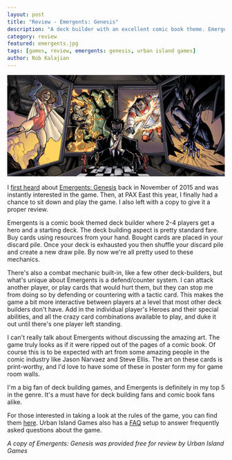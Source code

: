 ```yaml
---
layout: post
title: "Review - Emergents: Genesis"
description: "A deck builder with an excellent comic book theme. Emergents: Genesis is worth your time."
category: review
featured: emergents.jpg
tags: [games, review, emergents: genesis, urban island games]
author: Rob Kalajian
---
```


![Emergents Art](/images/emergents/emergents.png)

I [first heard](http://www.purplepawn.com/2015/11/emergents-genesis/) about [Emergents: Genesis](http://urbanislandgames.com/emergents-genesis/) back in November of 2015 and was instantly interested in the game. Then, at PAX East this year, I finally had a chance to sit down and play the game. I also left with a copy to give it a proper review.

Emergents is a comic book themed deck builder where 2-4 players get a hero and a starting deck. The deck building aspect is pretty standard fare. Buy cards using resources from your hand. Bought cards are placed in your discard pile. Once your deck is exhausted you then shuffle your discard pile and create a new draw pile. By now we're all pretty used to these mechanics.

There's also a combat mechanic built-in, like a few other deck-builders, but what's unique about Emergents is a defend/counter system. I can attack another player, or play cards that would hurt them, but they can stop me from doing so by defending or countering with a tactic card. This makes the game a bit more interactive between players at a level that most other deck builders don't have. Add in the individual player's Heroes and their special abilities, and all the crazy card combinations available to play, and duke it out until there's one player left standing.

I can't really talk about Emergents without discussing the amazing art. The game truly looks as if it were ripped out of the pages of a comic book. Of course this is to be expected with art from some amazing people in the comic industry like Jason Narvaez and Steve Ellis. The art on these cards is print-worthy, and I'd love to have some of these in poster form my for game room walls.

I'm a big fan of deck building games, and Emergents is definitely in my top 5 in the genre. It's a must have for deck building fans and comic book fans alike.

For those interested in taking a look at the rules of the game, you can find them [here](http://urbanislandgames.com/wp-content/uploads/2014/10/Rulebook_sm.pdf). Urban Island Games also has a [FAQ](https://docs.google.com/document/d/1xt7MnqpN2dZqr5wFE1F5p4-zDwfDS0Y2gFKL8ygoC-I/edit) setup to answer frequently asked questions about the game.

*A copy of Emergents: Genesis was provided free for review by Urban Island Games*

